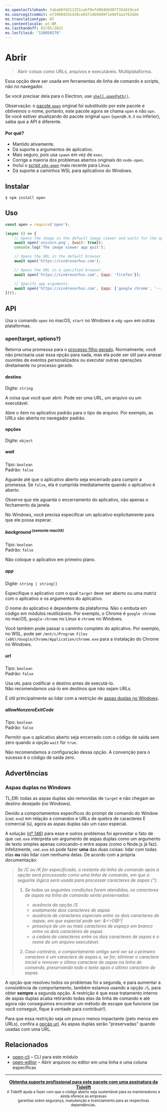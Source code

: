 ```yaml
---
ms.openlocfilehash: faba66fd211251cabf9efd984bb907f35d419ce4
ms.sourcegitcommit: e739004291428ce83f14b9d49f1e9dfaa3762dde
ms.translationtype: HT
ms.contentlocale: pt-BR
ms.lasthandoff: 02/05/2022
ms.locfileid: "138050278"
---
```

# <a name="open"></a>Abrir

> Abrir coisas como URLs, arquivos e executáveis. Multiplataforma.

Essa opção deve ser usada em ferramentas de linha de comando e scripts, não no navegador.

Se você precisar dela para o Electron, use [`shell.openPath()`](https://www.electronjs.org/docs/api/shell#shellopenpathpath).

Observação: o [pacote `open`](https://github.com/pwnall/node-open) original foi substituído por este pacote e obtivemos o nome, portanto, este pacote agora se chama `open` e não `opn`. Se você estiver atualizando do pacote original `open` (`open@0.0.5` ou inferior), saiba que a API é diferente.

#### <a name="why"></a>Por quê?

- Mantido ativamente.
- Dá suporte a argumentos de aplicativo.
- Mais seguro, pois usa `spawn` em vez de `exec`.
- Corrige a maioria dos problemas abertos originais do `node-open`.
- Inclui o [script `xdg-open`](https://cgit.freedesktop.org/xdg/xdg-utils/commit/?id=c55122295c2a480fa721a9614f0e2d42b2949c18) mais recente para Linux.
- Dá suporte a caminhos WSL para aplicativos do Windows.

## <a name="install"></a>Instalar

```
$ npm install open
```

## <a name="usage"></a>Uso

```js
const open = require('open');

(async () => {
    // Opens the image in the default image viewer and waits for the opened app to quit.
    await open('unicorn.png', {wait: true});
    console.log('The image viewer app quit');

    // Opens the URL in the default browser.
    await open('https://sindresorhus.com');

    // Opens the URL in a specified browser.
    await open('https://sindresorhus.com', {app: 'firefox'});

    // Specify app arguments.
    await open('https://sindresorhus.com', {app: ['google chrome', '--incognito']});
})();
```

## <a name="api"></a>API

Usa o comando `open` no macOS, `start` no Windows e `xdg-open` em outras plataformas.

### <a name="opentarget-options"></a>open(target, options?)

Retorna uma promessa para o [processo filho gerado](https://nodejs.org/api/child_process.html#child_process_class_childprocess). Normalmente, você não precisaria usar essa opção para nada, mas ela pode ser útil para anexar ouvintes de eventos personalizados ou executar outras operações diretamente no processo gerado.

#### <a name="target"></a>destino

Digite: `string`

A coisa que você quer abrir. Pode ser uma URL, um arquivo ou um executável.

Abre o item no aplicativo padrão para o tipo de arquivo. Por exemplo, as URLs são aberta no navegador padrão.

#### <a name="options"></a>opções

Digite: `object`

##### <a name="wait"></a>wait

Tipo: `boolean`\
Padrão: `false`

Aguarde até que o aplicativo aberto seja encerrado para cumprir a promessa. Se `false`, ela é cumprida imediatamente quando o aplicativo é aberto.

Observe que ele aguarda o encerramento do aplicativo, não apenas o fechamento da janela.

No Windows, você precisa especificar um aplicativo explicitamente para que ele possa esperar.

##### <a name="background-supmacos-onlysup"></a>background <sup>(somente macOS)</sup>

Tipo: `boolean`\
Padrão: `false`

Não coloque o aplicativo em primeiro plano.

##### <a name="app"></a>app

Digite: `string | string[]`

Especifique o aplicativo com o qual `target` deve ser aberto ou uma matriz com o aplicativo e os argumentos do aplicativo.

O nome do aplicativo é dependente da plataforma. Não o embuta em código em módulos reutilizáveis. Por exemplo, o Chrome é `google chrome` no macOS, `google-chrome` no Linux e `chrome` no Windows.

Você também pode passar o caminho completo do aplicativo. Por exemplo, no WSL, pode ser `/mnt/c/Program Files (x86)/Google/Chrome/Application/chrome.exe` para a instalação do Chrome no Windows.

##### <a name="url"></a>url

Tipo: `boolean`\
Padrão: `false`

Usa `URL` para codificar o destino antes de executá-lo.<br>
Não recomendamos usá-lo em destinos que não sejam URLs.

É útil principalmente ao lidar com a restrição de [aspas duplas no Windows](#double-quotes-on-windows).

##### <a name="allownonzeroexitcode"></a>allowNonzeroExitCode

Tipo: `boolean`\
Padrão: `false`

Permitir que o aplicativo aberto seja encerrado com o código de saída sem zero quando a opção `wait` for `true`.

Não recomendamos a configuração dessa opção. A convenção para o sucesso é o código de saída zero.

## <a name="caveats"></a>Advertências

### <a name="double-quotes-on-windows"></a>Aspas duplas no Windows

TL;DR: todas as aspas duplas são removidas de `target` e não chegam ao destino desejado (no Windows).

Devido a comportamentos específicos do prompt de comando do Window (`cmd.exe`) em relação a comandos e URLs de quebra de caracteres E comercial (`&`), agora as aspas duplas são um caso especial.

A solução ([nº 146](https://github.com/sindresorhus/open/pull/146)) para esse e outros problemas foi aproveitar o fato de que `cmd.exe` interpreta um argumento de aspas duplas como um argumento de texto simples apenas colocando-o entre aspas (como o Node.js já faz). Infelizmente, `cmd.exe` só pode fazer **uma** das duas coisas: lidar com todas elas **ou** não lidar com nenhuma delas. De acordo com a própria documentação:

>*Se /C ou /K for especificado, o restante da linha de comando após a opção será processado como uma linha de comando, em que a seguinte lógica será usada para processar caracteres de aspas ("):*
>
>    1.  *Se todas as seguintes condições forem atendidas, os caracteres de aspas na linha de comando serão preservados:*
>        - *ausência da opção /S*
>        - *exatamente dois caracteres de aspas*
>        - *ausência de caracteres especiais entre os dois caracteres de aspas, em que especial pode ser: &<>()@^|*
>        - *presença de um ou mais caracteres de espaço em branco entre os dois caracteres de aspas*
>        - *a cadeia de caracteres entre os dois caracteres de aspas é o nome de um arquivo executável.*
>
>    2.  *Caso contrário, o comportamento antigo será ver se o primeiro caractere é um caractere de aspas e, se for, eliminar o caractere inicial e remover o último caractere de aspas na linha de comando, preservando todo o texto após o último caractere de aspas.*

A opção que resolveu todos os problemas foi a segunda, e para aumentar a consistência de comportamento, também estamos usando a opção `/S`, para obter **sempre** a segunda opção. A restrição é que esse tratamento interno de aspas duplas acaba retirando todas elas da linha de comando e até agora não conseguimos encontrar um método de escape que funcione (se você conseguir, fique à vontade para contribuir!).

Para que essa restrição seja um pouco menos impactante (pelo menos em URLs), confira a [opção url](#url). As aspas duplas serão "preservadas" quando usadas com uma URL.

## <a name="related"></a>Relacionados

- [open-cli](https://github.com/sindresorhus/open-cli) – CLI para este módulo
- [open-editor](https://github.com/sindresorhus/open-editor) – Abrir arquivos no editor em uma linha e uma coluna específicas

---

<div align="center">
    <b>
        <a href="https://tidelift.com/subscription/pkg/npm-opn?utm_source=npm-opn&utm_medium=referral&utm_campaign=readme">Obtenha suporte profissional para este pacote com uma assinatura da Tidelift</a>
    </b>
    <br>
    <sub> A Tidelift ajuda a fazer com que o código aberto seja sustentável para os mantenedores e ainda oferece às empresas<br>garantias sobre segurança, manutenção e licenciamento para as respectivas dependências.
    </sub>
</div>
